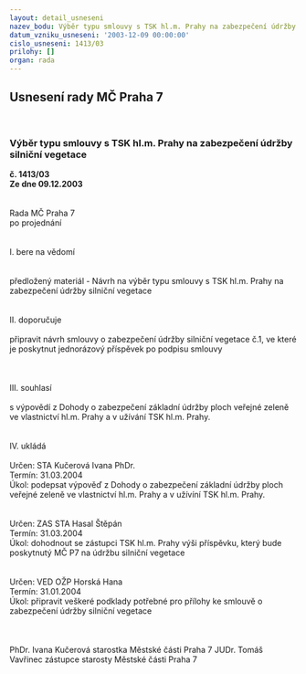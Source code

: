 ```yaml
---
layout: detail_usneseni
nazev_bodu: Výběr typu smlouvy s TSK hl.m. Prahy na zabezpečení údržby silniční vegetace
datum_vzniku_usneseni: '2003-12-09 00:00:00'
cislo_usneseni: 1413/03
prilohy: []
organ: rada
---
```

<div id="ucUsn_pList" class="usn">
	<span><h2>Usnesení rady MČ Praha 7 </h2>
<br></span><div class="standBody">
<span><h3>Výběr typu smlouvy s TSK hl.m. Prahy na zabezpečení údržby silniční vegetace</h3></span><div class="center">
		<strong>č. 1413/03</strong><br>
	</div>
<div class="center">
		<strong>Ze dne 09.12.2003</strong><br><br>
	</div>
<br>Rada MČ Praha 7<br>po projednání<br><br><br>I.	bere na vědomí<br><br> <br>předložený materiál -  Návrh na výběr typu smlouvy s TSK hl.m. Prahy na zabezpečení údržby silniční vegetace<br><br><br>II.	doporučuje<br><br>připravit návrh smlouvy o zabezpečení údržby silniční vegetace č.1, ve které je poskytnut jednorázový příspěvek po podpisu smlouvy<br><br><br><br>III.	souhlasí <br><br>s výpovědí z  Dohody o zabezpečení základní údržby ploch veřejné zeleně ve vlastnictví hl.m. Prahy a v užívání TSK hl.m. Prahy.<br><br><br>IV.	ukládá<br><br>Určen:	STA Kučerová Ivana PhDr.<br>Termín: 31.03.2004<br>Úkol:	podepsat výpověď z Dohody o zabezpečení základní údržby ploch veřejné zeleně ve vlastnictví hl.m. Prahy a v užívíní TSK hl.m. Prahy. <br> <br> <br>Určen:	ZAS STA Hasal Štěpán<br>Termín: 31.03.2004<br>Úkol:	dohodnout se zástupci TSK hl.m. Prahy výši příspěvku, který bude poskytnutý MČ P7 na údržbu silniční vegetace  <br> <br><br>Určen:	VED OŽP Horská Hana<br>Termín: 31.01.2004<br>Úkol:	připravit veškeré podklady potřebné pro přílohy ke smlouvě o zabezpečení údržby silniční vegetace <br> <br><br>	<br>PhDr. Ivana Kučerová starostka Městské části Praha 7	 JUDr. Tomáš Vavřinec zástupce starosty Městské části Praha 7<br>	<br><br>
</div>
</div>